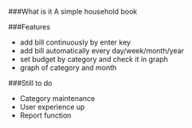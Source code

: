 ###What is it
A simple household book

###Features
- add bill continuously by enter key
- add bill automatically every day/week/month/year
- set budget by category and check it in graph
- graph of category and month

###Still to do
- Category maintenance
- User experience up
- Report function
